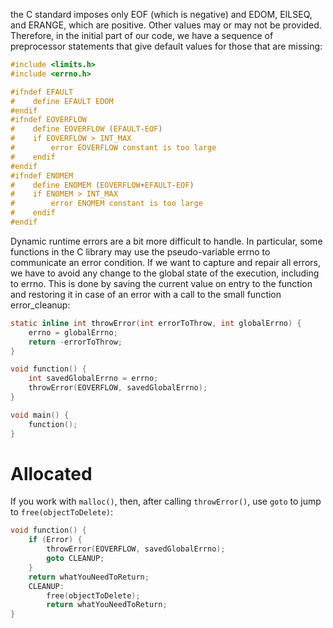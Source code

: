 the C standard imposes only EOF (which is negative) and EDOM, EILSEQ, and ERANGE, which are positive. Other values may or may not be provided. Therefore, in the initial part of our code, we have a sequence of preprocessor statements that give default values for those that are missing: 

```C
#include <limits.h>
#include <errno.h>

#ifndef EFAULT
#    define EFAULT EDOM
#endif
#ifndef EOVERFLOW
#    define EOVERFLOW (EFAULT-EOF)
#    if EOVERFLOW > INT_MAX
#        error EOVERFLOW constant is too large
#    endif
#endif
#ifndef ENOMEM
#    define ENOMEM (EOVERFLOW+EFAULT-EOF)
#    if ENOMEM > INT_MAX
#        error ENOMEM constant is too large
#    endif
#endif
```

Dynamic runtime errors are a bit more difficult to handle. In particular, some functions in the C library may use the pseudo-variable errno to communicate an error condition. If we want to capture and repair all errors, we have to avoid any change to the global state of the execution, including to errno. This is done by saving the current value on entry to the function and restoring it in case of an error with a call to the small function error_cleanup: 

```C
static inline int throwError(int errorToThrow, int globalErrno) {
    errno = globalErrno;
    return -errorToThrow;
}

void function() {
    int savedGlobalErrno = errno;
    throwError(EOVERFLOW, savedGlobalErrno);
}

void main() {
    function();
}
```

#                  Allocated

If you work with `malloc()`, then, after calling `throwError()`, use `goto` to jump to `free(objectToDelete)`:
```C
void function() {
    if (Error) {
        throwError(EOVERFLOW, savedGlobalErrno);
        goto CLEANUP;
    }
    return whatYouNeedToReturn;
    CLEANUP:
        free(objectToDelete);
        return whatYouNeedToReturn;
}
```